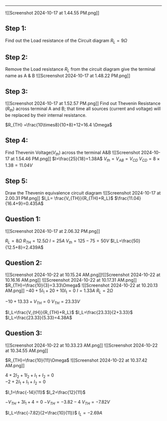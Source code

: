 ___

![[Screenshot 2024-10-17 at 1.44.55 PM.png]]

## Step 1:
Find out the Load resistance of the Circuit diagram
$R_L=9\Omega$ 

## Step 2:
Remove the Load resistance $R_L$ from the circuit diagram
give the terminal name as A & B
![[Screenshot 2024-10-17 at 1.48.22 PM.png]]

## Step 3:
![[Screenshot 2024-10-17 at 1.52.57 PM.png]]
Find out Thevenin Resistance ($R_{th}$) across terminal A and B; that time all sources (current and voltage) will be replaced by their internal resistance.

$R_{TH} =\frac{10\times8}{10+8}+12=16.4 \Omega$


## Step 4:
Find Thevenin Voltage($V_{th}$) across the terminal A&B
![[Screenshot 2024-10-17 at 1.54.46 PM.png]]
$I=\frac{25}{18}=1.38A$
$V_{th}=V_{AB}=V_{CD}$
$V_{CD}=8\times 1.38=11.04V$

## Step 5:
Draw the Thevenin equivalence  circuit diagram
![[Screenshot 2024-10-17 at 2.00.31 PM.png]]
$I_L= \frac{V_{TH}}{R_{TH}+R_L}$
$\frac{11.04}{16.4+9}=0.435A$


## Question 1:
![[Screenshot 2024-10-17 at 2.06.32 PM.png]]

$R_{L}=8\Omega$ 
$R_{TH}=12.5\Omega$
$I=25A$
$V_{th}=125-75=50V$
$I_L=\frac{50}{12.5+8}=2.439A$



## Question 2:
![[Screenshot 2024-10-22 at 10.15.24 AM.png]]![[Screenshot 2024-10-22 at 10.16.16 AM.png]]
![[Screenshot 2024-10-22 at 10.17.31 AM.png]]
$R_{TH}=\frac{10}{3}=3.33\Omega$ 
![[Screenshot 2024-10-22 at 10.20.13 AM.png]]
$-40+5I_1+20+10I_1=0$ 
$I=1.33A$
$R_L=2\Omega$

$-10+13.33+V_{TH}=0$
$V_{TH}=23.33V$ 

$I_L=\frac{V_{tH}}{R_{TH}+R_L}$ 
$I_L=\frac{23.33}{2+3.33}$
$I_L=\frac{23.33}{5.33}=4.38A$

## Question 3:
![[Screenshot 2024-10-22 at 10.33.23 AM.png]]
![[Screenshot 2024-10-22 at 10.34.55 AM.png]]

$R_{TH}=\frac{10}{11}\Omega$
![[Screenshot 2024-10-22 at 10.37.42 AM.png]]

$4+2I_2 + 1I_2 + I_1 + I_2=0$   
$-2+2I_1+I_1+I_2=0$

$I_1=\frac{-14}{11}$
$I_2=\frac{12}{11}$

$-V_{TH}+3I_1+4=0$ 
$-V_{TH}=-3.82-4$
$V_{TH}=-7.82V$

$I_L=\frac{-7.82}{2+\frac{10}{11}}$
$I_L=-2.69A$
